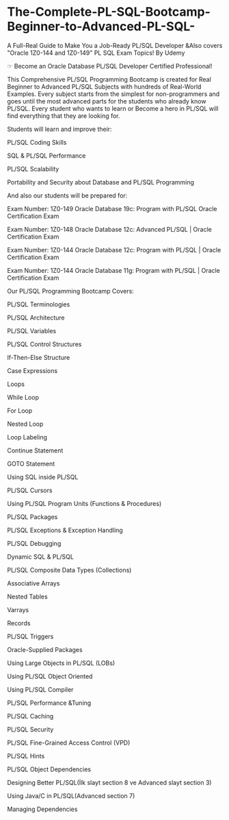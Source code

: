 # The-Complete-PL-SQL-Bootcamp-Beginner-to-Advanced-PL-SQL-
A Full-Real Guide to Make You a Job-Ready PL/SQL Developer &amp;Also covers "Oracle 1Z0-144 and 1Z0-149" PL SQL Exam Topics! 
By Udemy

☞ Become an Oracle Database PL/SQL Developer Certified Professional!

This Comprehensive PL/SQL Programming Bootcamp is created for Real Beginner to Advanced PL/SQL Subjects with hundreds of Real-World Examples. Every subject starts from the simplest for non-programmers and goes until the most advanced parts for the students who already know PL/SQL. Every student who wants to learn or Become a hero in PL/SQL will find everything that they are looking for. 

Students will learn and improve their:

PL/SQL Coding Skills

SQL & PL/SQL Performance

PL/SQL Scalability

Portability and Security about Database and PL/SQL Programming

And also our students will be prepared for:

Exam Number: 1Z0-149 Oracle Database 19c: Program with PL/SQL  Oracle Certification Exam

Exam Number: 1Z0-148 Oracle Database 12c: Advanced PL/SQL        | Oracle Certification Exam

Exam Number: 1Z0-144 Oracle Database 12c: Program with PL/SQL | Oracle Certification Exam

Exam Number: 1Z0-144 Oracle Database 11g: Program with PL/SQL | Oracle Certification Exam

Our PL/SQL Programming Bootcamp Covers:

PL/SQL Terminologies

PL/SQL Architecture

PL/SQL Variables

PL/SQL Control Structures

If-Then-Else Structure

Case Expressions

Loops

While Loop

For Loop

Nested Loop

Loop Labeling

Continue Statement

GOTO Statement

Using SQL inside PL/SQL

PL/SQL Cursors

Using PL/SQL Program Units (Functions & Procedures)

PL/SQL Packages

PL/SQL Exceptions & Exception Handling

PL/SQL Debugging

Dynamic SQL & PL/SQL

PL/SQL Composite Data Types (Collections)

Associative Arrays

Nested Tables

Varrays

Records

PL/SQL Triggers

Oracle-Supplied Packages

Using Large Objects in PL/SQL (LOBs)

Using PL/SQL Object Oriented

Using PL/SQL Compiler

PL/SQL Performance &Tuning

PL/SQL Caching

PL/SQL Security

PL/SQL Fine-Grained Access Control (VPD)

PL/SQL Hints

PL/SQL Object Dependencies

Designing Better PL/SQL(İlk slayt section 8 ve Advanced slayt section 3)

Using Java/C in PL/SQL(Advanced section 7)

Managing Dependencies
